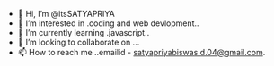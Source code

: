 - 👋 Hi, I’m @itsSATYAPRIYA
- 👀 I’m interested in .coding and web devlopment..
- 🌱 I’m currently learning .javascript..
- 💞️ I’m looking to collaborate on ...
- 📫 How to reach me ..emailid - satyapriyabiswas.d.04@gmail.com.

<!---
itsSATYAPRIYA/itsSATYAPRIYA is a ✨ special ✨ repository because its `README.md` (this file) appears on your GitHub profile.
You can click the Preview link to take a look at your changes.
--->
